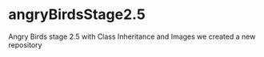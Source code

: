 # angryBirdsStage2.5
Angry Birds stage 2.5 with Class Inheritance and Images
we created a new repository